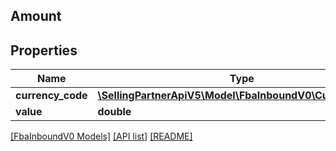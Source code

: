 ## Amount

## Properties

Name | Type | Description | Notes
------------ | ------------- | ------------- | -------------
**currency_code** | [**\SellingPartnerApiV5\Model\FbaInboundV0\CurrencyCode**](CurrencyCode.md) |  |
**value** | **double** |  |

[[FbaInboundV0 Models]](../) [[API list]](../../Api) [[README]](../../../README.md)
